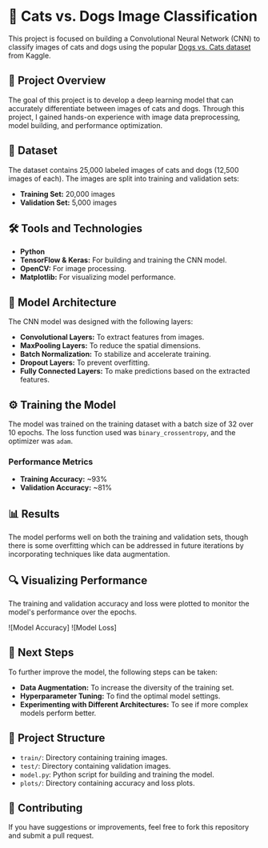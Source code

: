 # 🐾 Cats vs. Dogs Image Classification

This project is focused on building a Convolutional Neural Network (CNN) to classify images of cats and dogs using the popular [Dogs vs. Cats dataset](https://www.kaggle.com/c/dogs-vs-cats/data) from Kaggle.

## 🚀 Project Overview

The goal of this project is to develop a deep learning model that can accurately differentiate between images of cats and dogs. Through this project, I gained hands-on experience with image data preprocessing, model building, and performance optimization.

## 📁 Dataset

The dataset contains 25,000 labeled images of cats and dogs (12,500 images of each). The images are split into training and validation sets:
- **Training Set:** 20,000 images
- **Validation Set:** 5,000 images

## 🛠️ Tools and Technologies

- **Python**
- **TensorFlow & Keras:** For building and training the CNN model.
- **OpenCV:** For image processing.
- **Matplotlib:** For visualizing model performance.

## 🧠 Model Architecture

The CNN model was designed with the following layers:
- **Convolutional Layers:** To extract features from images.
- **MaxPooling Layers:** To reduce the spatial dimensions.
- **Batch Normalization:** To stabilize and accelerate training.
- **Dropout Layers:** To prevent overfitting.
- **Fully Connected Layers:** To make predictions based on the extracted features.

## ⚙️ Training the Model

The model was trained on the training dataset with a batch size of 32 over 10 epochs. The loss function used was `binary_crossentropy`, and the optimizer was `adam`.

### Performance Metrics

- **Training Accuracy:** ~93%
- **Validation Accuracy:** ~81%

## 📊 Results

The model performs well on both the training and validation sets, though there is some overfitting which can be addressed in future iterations by incorporating techniques like data augmentation.

## 🔍 Visualizing Performance

The training and validation accuracy and loss were plotted to monitor the model's performance over the epochs.

![Model Accuracy]
![Model Loss]

## 🔄 Next Steps

To further improve the model, the following steps can be taken:
- **Data Augmentation:** To increase the diversity of the training set.
- **Hyperparameter Tuning:** To find the optimal model settings.
- **Experimenting with Different Architectures:** To see if more complex models perform better.

## 📂 Project Structure

- `train/`: Directory containing training images.
- `test/`: Directory containing validation images.
- `model.py`: Python script for building and training the model.
- `plots/`: Directory containing accuracy and loss plots.

## 🤝 Contributing

If you have suggestions or improvements, feel free to fork this repository and submit a pull request.
